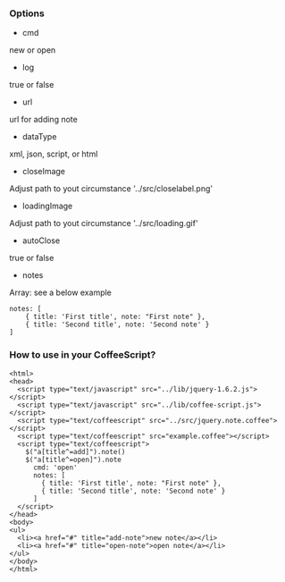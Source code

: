 ### Options

- cmd

new or open

- log

true or false

- url

url for adding note

- dataType

xml, json, script, or html

- closeImage

Adjust path to yout circumstance '../src/closelabel.png'

- loadingImage

Adjust path to yout circumstance '../src/loading.gif'

- autoClose

true or false

- notes

Array: see a below example

    notes: [
        { title: 'First title', note: "First note" },
        { title: 'Second title', note: 'Second note' }
    ]

### How to use in your CoffeeScript?

    <html>
    <head>
      <script type="text/javascript" src="../lib/jquery-1.6.2.js"></script>
      <script type="text/javascript" src="../lib/coffee-script.js"></script>
      <script type="text/coffeescript" src="../src/jquery.note.coffee"></script>
      <script type="text/coffeescript" src="example.coffee"></script>
      <script type="text/coffeescript">
        $("a[title^=add]").note()
        $("a[title^=open]").note
          cmd: 'open'
          notes: [
            { title: 'First title', note: "First note" },
            { title: 'Second title', note: 'Second note' }
          ]
      </script>
    </head>
    <body>
    <ul>
      <li><a href="#" title="add-note">new note</a></li>
      <li><a href="#" title="open-note">open note</a></li>
    </ul>
    </body>
    </html>
